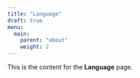 ```yaml
---
title: "Language"
draft: true
menu: 
  main:
    parent: "about"
    weight: 2
---
```

This is the content for the **Language** page.
